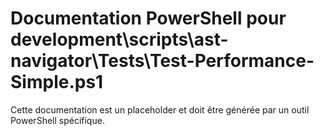 # Documentation PowerShell pour development\scripts\ast-navigator\Tests\Test-Performance-Simple.ps1

Cette documentation est un placeholder et doit être générée par un outil PowerShell spécifique.
